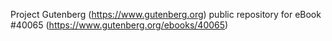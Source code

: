 Project Gutenberg (https://www.gutenberg.org) public repository for
eBook #40065 (https://www.gutenberg.org/ebooks/40065)
